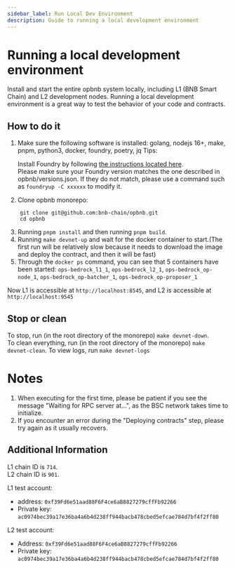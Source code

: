```yaml
---
sidebar_label: Run Local Dev Environment
description: Guide to running a local development environment
---
```


# Running a local development environment

Install and start the entire opbnb system locally, including L1 (BNB Smart Chain) and L2 development nodes. Running a local development environment is a great way to test the behavior of your code and contracts.

## How to do it

1. Make sure the following software is installed: golang, nodejs 16+, make, pnpm, python3, docker, foundry, poetry, jq
   Tips:

   Install Foundry by following [the instructions located here](https://getfoundry.sh/).  
   Please make sure your Foundry version matches the one described in opbnb/versions.json.
   If they do not match, please use a command such as `foundryup -C xxxxxx` to modify it.

2. Clone opbnb monorepo:

```shell
    git clone git@github.com:bnb-chain/opbnb.git
    cd opbnb
```

3. Running `pnpm install` and then running `pnpm build`.
4. Running `make devnet-up` and wait for the docker container to start.(The first run will be relatively slow because it needs to download the image and deploy the contract, and then it will be fast)
5. Through the `docker ps` command, you can see that 5 containers have been started: `ops-bedrock_l1_1`, `ops-bedrock_l2_1`, `ops-bedrock_op-node_1`, `ops-bedrock_op-batcher_1`, `ops-bedrock_op-proposer_1`

Now L1 is accessible at `http://localhost:8545`, and L2 is accessible at `http://localhost:9545`

## Stop or clean

To stop, run (in the root directory of the monorepo) `make devnet-down`.  
To clean everything, run (in the root directory of the monorepo) `make devnet-clean`.
To view logs, run `make devnet-logs`

# Notes

1. When executing for the first time, please be patient if you see the message "Waiting for RPC server at...", as the BSC network takes time to initialize.
2. If you encounter an error during the "Deploying contracts" step, please try again as it usually recovers.

## Additional Information

L1 chain ID is `714`.  
L2 chain ID is `901`.

L1 test account:

- address: `0xf39Fd6e51aad88F6F4ce6aB8827279cffFb92266`
- Private key: `ac0974bec39a17e36ba4a6b4d238ff944bacb478cbed5efcae784d7bf4f2ff80`

L2 test account:

- Address: `0xf39Fd6e51aad88F6F4ce6aB8827279cffFb92266`
- Private key: `ac0974bec39a17e36ba4a6b4d238ff944bacb478cbed5efcae784d7bf4f2ff80`
